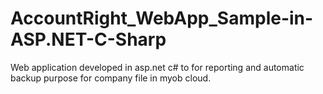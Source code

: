 # AccountRight_WebApp_Sample-in-ASP.NET-C-Sharp
Web application developed in asp.net c# to for reporting and automatic backup purpose for company file in myob cloud.
